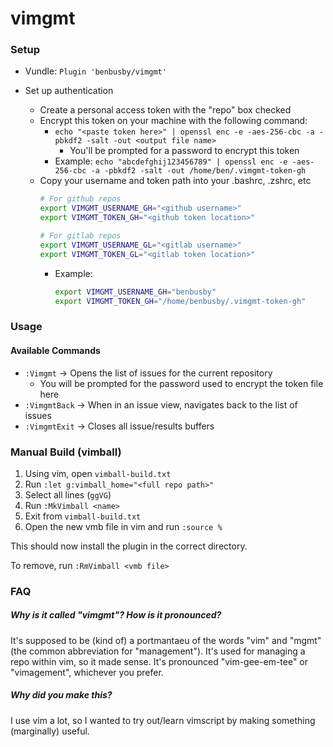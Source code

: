 # vimgmt

### Setup
- Vundle: `Plugin 'benbusby/vimgmt'`

- Set up authentication
  - Create a personal access token with the "repo" box checked
  - Encrypt this token on your machine with the following command:
    - `echo "<paste token here>" | openssl enc -e -aes-256-cbc -a -pbkdf2 -salt -out <output file name>`
      - You'll be prompted for a password to encrypt this token
    - Example: `echo "abcdefghij123456789" | openssl enc -e -aes-256-cbc -a -pbkdf2 -salt -out /home/ben/.vimgmt-token-gh`
  - Copy your username and token path into your .bashrc, .zshrc, etc
    ```bash
    # For github repos
    export VIMGMT_USERNAME_GH="<github username>"
    export VIMGMT_TOKEN_GH="<github token location>"

    # For gitlab repos
    export VIMGMT_USERNAME_GL="<gitlab username>"
    export VIMGMT_TOKEN_GL="<gitlab token location>"
    ```
    - Example:
      ```bash
      export VIMGMT_USERNAME_GH="benbusby"
      export VIMGMT_TOKEN_GH="/home/benbusby/.vimgmt-token-gh"
      ```

### Usage
#### Available Commands
- `:Vimgmt` -> Opens the list of issues for the current repository
  - You will be prompted for the password used to encrypt the token file here
- `:VimgmtBack` -> When in an issue view, navigates back to the list of issues
- `:VimgmtExit` -> Closes all issue/results buffers

### Manual Build (vimball)
1. Using vim, open `vimball-build.txt`
2. Run `:let g:vimball_home="<full repo path>"`
3. Select all lines (`ggVG`)
4. Run `:MkVimball <name>`
5. Exit from `vimball-build.txt`
6. Open the new vmb file in vim and run `:source %`

This should now install the plugin in the correct directory.

To remove, run `:RmVimball <vmb file>`

### FAQ
##### Why is it called "vimgmt"? How is it pronounced?
It's supposed to be (kind of) a portmantaeu of the words "vim" and "mgmt" (the common abbreviation for "management"). It's used for managing a repo within vim, so it made sense. It's pronounced "vim-gee-em-tee" or "vimagement", whichever you prefer.

##### Why did you make this?
I use vim a lot, so I wanted to try out/learn vimscript by making something (marginally) useful.

